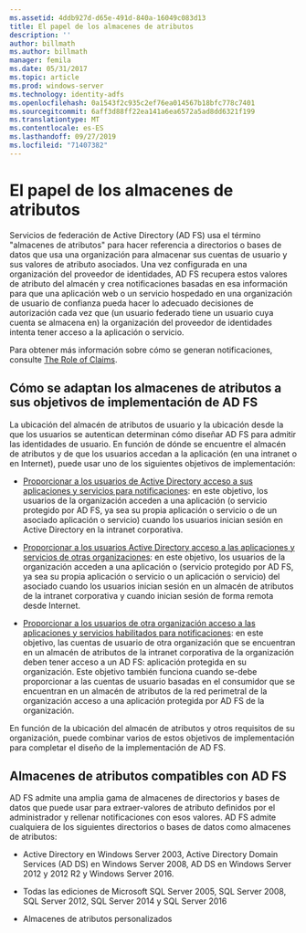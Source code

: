 ```yaml
---
ms.assetid: 4ddb927d-d65e-491d-840a-16049c083d13
title: El papel de los almacenes de atributos
description: ''
author: billmath
ms.author: billmath
manager: femila
ms.date: 05/31/2017
ms.topic: article
ms.prod: windows-server
ms.technology: identity-adfs
ms.openlocfilehash: 0a1543f2c935c2ef76ea014567b18bfc778c7401
ms.sourcegitcommit: 6aff3d88ff22ea141a6ea6572a5ad8dd6321f199
ms.translationtype: MT
ms.contentlocale: es-ES
ms.lasthandoff: 09/27/2019
ms.locfileid: "71407382"
---
```

# <a name="the-role-of-attribute-stores"></a>El papel de los almacenes de atributos
Servicios de federación de Active Directory (AD FS) usa el término "almacenes de atributos" para hacer referencia a directorios o bases de datos que usa una organización para almacenar sus cuentas de usuario y sus valores de atributo asociados. Una vez configurada en una organización del proveedor de identidades, AD FS recupera estos valores de atributo del almacén y crea notificaciones basadas en esa información para que una aplicación web o un servicio hospedado en una organización de usuario de confianza pueda hacer lo adecuado decisiones de autorización cada vez que \(un usuario federado tiene un usuario cuya cuenta se almacena en\) la organización del proveedor de identidades intenta tener acceso a la aplicación o servicio.  
  
Para obtener más información sobre cómo se generan notificaciones, consulte [The Role of Claims](The-Role-of-Claims.md).  
  
## <a name="how-attribute-stores-fit-in-with-your-ad-fs-deployment-goals"></a>Cómo se adaptan los almacenes de atributos a sus objetivos de implementación de AD FS  
La ubicación del almacén de atributos de usuario y la ubicación desde la que los usuarios se autentican determinan cómo diseñar AD FS para admitir las identidades de usuario. En función de dónde se encuentre el almacén de atributos y de que los usuarios accedan a la aplicación \(en una intranet o en Internet\), puede usar uno de los siguientes objetivos de implementación:  
  
-   [Proporcionar a los usuarios de Active Directory acceso a sus aplicaciones y servicios para notificaciones](https://technet.microsoft.com/library/dd807071.aspx): en este objetivo, los usuarios de la organización acceden a una aplicación \(o servicio protegido por AD FS, ya sea su propia aplicación o servicio o de un asociado aplicación o servicio\) cuando los usuarios inician sesión en Active Directory en la intranet corporativa.  
  
-   [Proporcionar a los usuarios Active Directory acceso a las aplicaciones y servicios de otras organizaciones](https://technet.microsoft.com/library/dd807123.aspx): en este objetivo, los usuarios de la organización acceden a una aplicación o \(servicio protegido por AD FS, ya sea su propia aplicación o servicio o un aplicación o servicio\) del asociado cuando los usuarios inician sesión en un almacén de atributos de la intranet corporativa y cuando inician sesión de forma remota desde Internet.  
  
-   [Proporcionar a los usuarios de otra organización acceso a las aplicaciones y servicios habilitados para notificaciones](https://technet.microsoft.com/library/dd807099.aspx): en este objetivo, las cuentas de usuario de otra organización que se encuentran en un almacén de atributos de la intranet corporativa de la organización deben tener acceso a un AD FS: aplicación protegida en su organización. Este objetivo también funciona cuando se\-debe proporcionar a las cuentas de usuario basadas en el consumidor que se encuentran en un almacén de atributos de la red perimetral de la organización acceso a una aplicación protegida por AD FS de la organización.  
  
En función de la ubicación del almacén de atributos y otros requisitos de su organización, puede combinar varios de estos objetivos de implementación para completar el diseño de la implementación de AD FS.  
  
## <a name="attribute-stores-that-are-supported-by-ad-fs"></a>Almacenes de atributos compatibles con AD FS  
AD FS admite una amplia gama de almacenes de directorios y bases de datos que puede usar para extraer\-valores de atributo definidos por el administrador y rellenar notificaciones con esos valores. AD FS admite cualquiera de los siguientes directorios o bases de datos como almacenes de atributos:  
  
-   Active Directory en Windows Server 2003, Active Directory Domain Services \(AD DS\) en Windows Server 2008, AD DS en Windows Server 2012 y 2012 R2 y Windows Server 2016. 
  
-   Todas las ediciones de Microsoft SQL Server 2005, SQL Server 2008, SQL Server 2012, SQL Server 2014 y SQL Server 2016  
  
-   Almacenes de atributos personalizados  
  

